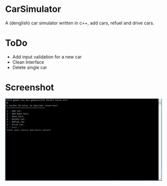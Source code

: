 # CarSimulator
A (denglish) car simulator written in c++, add cars, refuel and drive cars.


# ToDo
- Add input validation for a new car
- Clean Interface
- Delete single car

# Screenshot
![Screenshot](screenshot.png)
